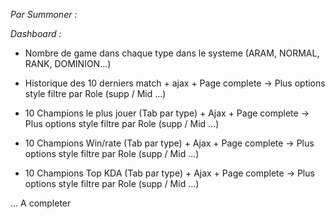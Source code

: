 *Par Summoner :*

 *Dashboard :*

 - Nombre de game dans chaque type dans le systeme (ARAM, NORMAL, RANK, DOMINION...) 
 
 - Historique des 10 derniers match + ajax + Page complete -> Plus options style filtre par Role (supp / Mid ...)

 - 10 Champions le plus jouer (Tab par type) + Ajax + Page complete -> Plus options style filtre par Role (supp / Mid ...)
 
 - 10 Champions Win/rate (Tab par type) + Ajax + Page complete -> Plus options style filtre par Role (supp / Mid ...)
 
 - 10 Champions Top KDA (Tab par type)  + Ajax + Page complete -> Plus options style filtre par Role (supp / Mid ...)








... A completer

